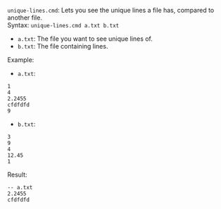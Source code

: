 `unique-lines.cmd`: Lets you see the unique lines a file has, compared to another file.  
Syntax: `unique-lines.cmd a.txt b.txt`  
 - `a.txt`: The file you want to see unique lines of.
 - `b.txt`: The file containing lines.

Example:
 - `a.txt`:
```
1
4
2.2455
cfdfdfd
9
```
 - `b.txt`:
```
3
9
4
12.45
1
```

Result:
```
-- a.txt
2.2455
cfdfdfd
```

